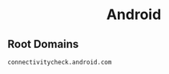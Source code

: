 


<h1 align="center">Android</h1>  


## Root Domains


```html
connectivitycheck.android.com
```  

<br>
